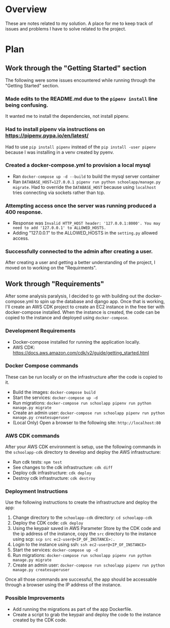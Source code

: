 # Overview
These are notes related to my solution. A place for me to keep track of issues and problems I have to solve related to the project.

# Plan
## Work through the "Getting Started" section
The following were some issues encountered while running through the "Getting Started" section.
### Made edits to the README.md due to the `pipenv install` line being confusing.
It wanted me to install the dependencies, not install pipenv.
### Had to install pipenv via instructions on https://pipenv.pypa.io/en/latest/
Had to use `pip install pipenv` instead of the `pip install -user pipenv` because I was installing in a venv created by pyenv.
### Created a docker-compose.yml to provision a local mysql
- Ran `docker-compose up -d --build` to build the mysql server container
- Ran `DATABASE_HOST=127.0.0.1 pipenv run python schoolapp/manage.py migrate`. Had to override the `DATABASE_HOST` because using `localhost` tries connecting via sockets rather than tcp.
### Attempting access once the server was running produced a 400 response.
- Response was `Invalid HTTP_HOST header: '127.0.0.1:8000'. You may need to add '127.0.0.1' to ALLOWED_HOSTS.`
- Adding "127.0.0.1" to the ALLOWED_HOSTS in the `setting.py` allowed access.
### Successfully connected to the admin after creating a user.
After creating a user and getting a better understanding of the project, I moved on to working on the "Requirments".

## Work through "Requirements"
After some analysis paralysis, I decided to go with building out the docker-compose.yml to spin up the database and django app. Once that is working, I'll create an AWS CDK project to create an EC2 instance in the free tier with docker-compose installed. When the instance is created, the code can be copied to the instance and deployed using `docker-compose`.

### Development Requirements
- Docker-compose installed for running the application locally.
- AWS CDK: https://docs.aws.amazon.com/cdk/v2/guide/getting_started.html

### Docker Compose commands
These can be run locally or on the infrastructure after the code is copied to it.
- Build the images: `docker-compose build`
- Start the services: `docker-compose up -d`
- Run migrations: `docker-compose run schoolapp pipenv run python manage.py migrate`
- Create an admin user: `docker-compose run schoolapp pipenv run python manage.py createsuperuser`
- (Local Only) Open a browser to the following site: `http://localhost:80`

### AWS CDK commands
After your AWS CDK environment is setup, use the following commands in the `schoolapp-cdk` directory to develop and deploy the AWS infrastructure:
- Run cdk tests: `npm test`
- See changes to the cdk infrastructure: `cdk diff`
- Deploy cdk infrastructure: `cdk deploy`
- Destroy cdk infrastructure: `cdk destroy`

### Deployment Instructions
Use the following instructions to create the infrastructure and deploy the app:
1. Change directory to the `schoolapp-cdk` directory: `cd schoolapp-cdk`
1. Deploy the CDK code: `cdk deploy`
1. Using the keypair saved in AWS Parameter Store by the CDK code and the ip address of the instance, copy the `src` directory to the instance using scp: `scp src ec2-user@<IP_OF_INSTANCE>:.`
1. Login to the instance using ssh: `ssh ec2-user@<IP_OF_INSTANCE>`
1. Start the services: `docker-compose up -d`
1. Run migrations: `docker-compose run schoolapp pipenv run python manage.py migrate`
1. Create an admin user: `docker-compose run schoolapp pipenv run python manage.py createsuperuser`

Once all those commands are successful, the app should be accessable through a browser using the IP address of the instance.

### Possible Improvements
- Add running the migrations as part of the app Dockerfile.
- Create a script to grab the keypair and deploy the code to the instance created by the CDK code.
